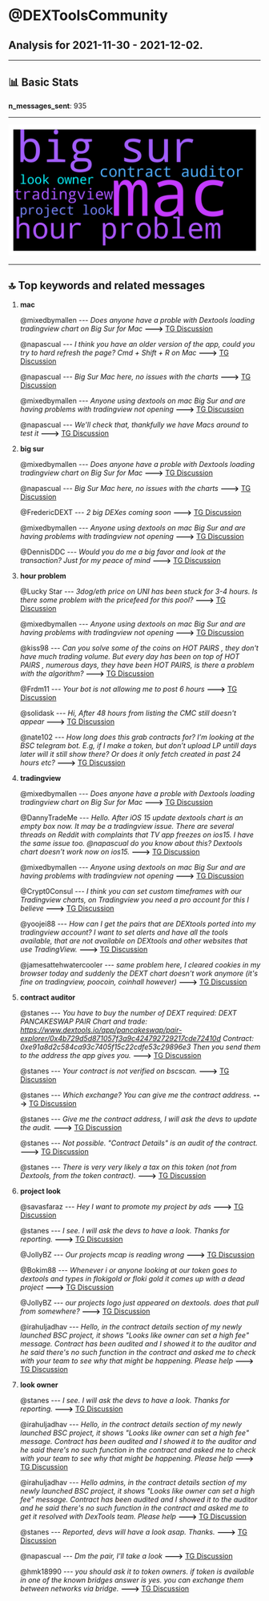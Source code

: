 # **@DEXToolsCommunity**
 ## Analysis for **2021-11-30** - **2021-12-02**.

---

## 📊 **Basic Stats**

**n_messages_sent**: 935

---
![wordcloud](DEXToolsCommunity_2Days_wordcloud.png)

---


## 🔝 **Top keywords and related messages**

1. **mac**

    @mixedbymallen --- *Does anyone have a proble with Dextools loading tradingview chart on Big Sur for Mac* **--->** [TG Discussion](https://t.me/DEXToolsCommunity/307630)

    @napascual --- *I think you have an older version of the app, could you try to hard refresh the page? Cmd + Shift + R on Mac* **--->** [TG Discussion](https://t.me/DEXToolsCommunity/307640)

    @napascual --- *Big Sur Mac here, no issues with the charts* **--->** [TG Discussion](https://t.me/DEXToolsCommunity/307632)

    @mixedbymallen --- *Anyone using dextools on mac Big Sur and are having problems with tradingview not opening* **--->** [TG Discussion](https://t.me/DEXToolsCommunity/308023)

    @napascual --- *We'll check that, thankfully we have Macs around to test it* **--->** [TG Discussion](https://t.me/DEXToolsCommunity/308040)

2. **big sur**

    @mixedbymallen --- *Does anyone have a proble with Dextools loading tradingview chart on Big Sur for Mac* **--->** [TG Discussion](https://t.me/DEXToolsCommunity/307630)

    @napascual --- *Big Sur Mac here, no issues with the charts* **--->** [TG Discussion](https://t.me/DEXToolsCommunity/307632)

    @FredericDEXT --- *2 big DEXes coming soon* **--->** [TG Discussion](https://t.me/DEXToolsCommunity/307084)

    @mixedbymallen --- *Anyone using dextools on mac Big Sur and are having problems with tradingview not opening* **--->** [TG Discussion](https://t.me/DEXToolsCommunity/308023)

    @DennisDDC --- *Would you do me a big favor and look at the transaction? Just for my peace of mind* **--->** [TG Discussion](https://t.me/DEXToolsCommunity/306049)

3. **hour problem**

    @Lucky Star --- *3dog/eth price on UNI has been stuck for 3-4 hours. Is there some problem with the pricefeed for this pool?* **--->** [TG Discussion](https://t.me/DEXToolsCommunity/307701)

    @mixedbymallen --- *Anyone using dextools on mac Big Sur and are having problems with tradingview not opening* **--->** [TG Discussion](https://t.me/DEXToolsCommunity/308023)

    @kiss98 --- *Can you solve some of the coins on HOT PAIRS , they don't have much trading volume. But every day has been on top of HOT PAIRS , numerous days, they have been HOT PAIRS, is there a problem with the algorithm?* **--->** [TG Discussion](https://t.me/DEXToolsCommunity/307731)

    @Frdm11 --- *Your bot is not allowing me to post 6 hours* **--->** [TG Discussion](https://t.me/DEXToolsCommunity/307851)

    @solidask --- *Hi, After 48 hours from listing the CMC still doesn't appear* **--->** [TG Discussion](https://t.me/DEXToolsCommunity/305824)

    @nate102 --- *How long does this grab contracts for? I’m looking at the BSC telegram bot. E.g, if I make a token, but don’t upload LP untill days later will it still show there? Or does it only fetch created in  past 24 hours etc?* **--->** [TG Discussion](https://t.me/DEXToolsCommunity/306779)

4. **tradingview**

    @mixedbymallen --- *Does anyone have a proble with Dextools loading tradingview chart on Big Sur for Mac* **--->** [TG Discussion](https://t.me/DEXToolsCommunity/307630)

    @DannyTradeMe --- *Hello. After iOS 15 update dextools chart is an empty box now. It may be a tradingview issue. There are several threads on Reddit with complaints that TV app freezes on ios15. I have the same issue too.   @napascual do you know about this?  Dextools chart doesn’t work now on ios15.* **--->** [TG Discussion](https://t.me/DEXToolsCommunity/308039)

    @mixedbymallen --- *Anyone using dextools on mac Big Sur and are having problems with tradingview not opening* **--->** [TG Discussion](https://t.me/DEXToolsCommunity/308023)

    @Crypt0Consul --- *I think you can set custom timeframes with our Tradingview charts, on Tradingview you need a pro account for this I believe* **--->** [TG Discussion](https://t.me/DEXToolsCommunity/306712)

    @yoojei88 --- *How can I get the pairs that are DEXtools ported into my tradingview account? I want to set alerts and have all the tools available, that are not available on DEXtools and other websites that use TradingView.* **--->** [TG Discussion](https://t.me/DEXToolsCommunity/305897)

    @jamesattehwatercooler --- *same problem here, I cleared cookies in my browser today and suddenly the DEXT chart doesn't work anymore (it's fine on tradingview, poocoin, coinhall however)* **--->** [TG Discussion](https://t.me/DEXToolsCommunity/307898)

5. **contract auditor**

    @stanes --- *You have to buy the number of DEXT required:  DEXT PANCAKESWAP PAIR Chart and trade: https://www.dextools.io/app/pancakeswap/pair-explorer/0x4b729d5d871057f3a9c424792729217cde72410d Contract: 0xe91a8d2c584ca93c7405f15c22cdfe53c29896e3  Then you send them to the address the app gives you.* **--->** [TG Discussion](https://t.me/DEXToolsCommunity/306439)

    @stanes --- *Your contract is not verified on bscscan.* **--->** [TG Discussion](https://t.me/DEXToolsCommunity/308192)

    @stanes --- *Which exchange? You can give me the contract address.* **--->** [TG Discussion](https://t.me/DEXToolsCommunity/308370)

    @stanes --- *Give me the contract address, I will ask the devs to update the audit.* **--->** [TG Discussion](https://t.me/DEXToolsCommunity/307369)

    @stanes --- *Not possible. "Contract Details" is an audit of the contract.* **--->** [TG Discussion](https://t.me/DEXToolsCommunity/307323)

    @stanes --- *There is very very likely a tax on this token (not from Dextools, from the token contract).* **--->** [TG Discussion](https://t.me/DEXToolsCommunity/305642)

6. **project look**

    @savasfaraz --- *Hey I want to promote my project by ads* **--->** [TG Discussion](https://t.me/DEXToolsCommunity/306055)

    @stanes --- *I see. I will ask the devs to have a look. Thanks for reporting.* **--->** [TG Discussion](https://t.me/DEXToolsCommunity/306724)

    @JollyBZ --- *Our projects mcap is reading wrong* **--->** [TG Discussion](https://t.me/DEXToolsCommunity/307162)

    @Bokim88 --- *Whenever i or anyone looking at our token goes to dextools and types in flokigold or floki gold it comes up with a dead project* **--->** [TG Discussion](https://t.me/DEXToolsCommunity/306722)

    @JollyBZ --- *our projects logo just appeared on dextools. does that pull from somewhere?* **--->** [TG Discussion](https://t.me/DEXToolsCommunity/307747)

    @irahuljadhav --- *Hello, in the contract details section of my newly launched BSC project, it shows "Looks like owner can set a high fee" message.  Contract has been audited and I showed it to the auditor and he said there's no such function in the contract and asked me to check with your team to see why that might be happening. Please help* **--->** [TG Discussion](https://t.me/DEXToolsCommunity/308033)

7. **look owner**

    @stanes --- *I see. I will ask the devs to have a look. Thanks for reporting.* **--->** [TG Discussion](https://t.me/DEXToolsCommunity/306724)

    @irahuljadhav --- *Hello, in the contract details section of my newly launched BSC project, it shows "Looks like owner can set a high fee" message.  Contract has been audited and I showed it to the auditor and he said there's no such function in the contract and asked me to check with your team to see why that might be happening. Please help* **--->** [TG Discussion](https://t.me/DEXToolsCommunity/308033)

    @irahuljadhav --- *Hello admins, in the contract details section of my newly launched BSC project, it shows "Looks like owner can set a high fee" message.  Contract has been audited and I showed it to the auditor and he said there's no such function in the contract and asked me to get it resolved with DexTools team. Please help* **--->** [TG Discussion](https://t.me/DEXToolsCommunity/307737)

    @stanes --- *Reported, devs will have a look asap. Thanks.* **--->** [TG Discussion](https://t.me/DEXToolsCommunity/307705)

    @napascual --- *Dm the pair, I'll take a look* **--->** [TG Discussion](https://t.me/DEXToolsCommunity/306340)

    @hmk18990 --- *you should ask it to token owners. if token is available in one of the known bridges answer is yes. you can exchange them between networks via bridge.* **--->** [TG Discussion](https://t.me/DEXToolsCommunity/305531)

